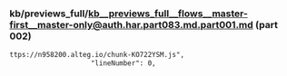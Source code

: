 ### kb/previews_full/kb__previews_full__flows__master-first__master-only@auth.har.part083.md.part001.md (part 002)

```md
ttps://n958200.alteg.io/chunk-KO722YSM.js",
                    "lineNumber": 0,
           
```

```
